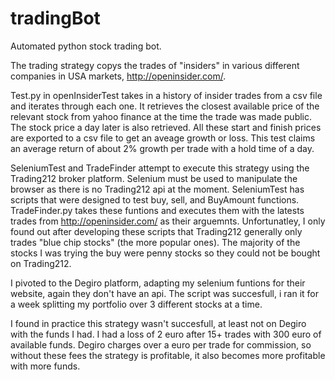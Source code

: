 # tradingBot
Automated python stock trading bot.

The trading strategy copys the trades of "insiders" in various different companies in USA markets, http://openinsider.com/.

Test.py in openInsiderTest takes in a history of insider trades from a csv file and iterates through each one. It retrieves the closest available price of the relevant stock from yahoo finance at the time the trade was made public. The stock price a day later is also retrieved. All these start and finish prices are exported to a csv file to get an aveage growth or loss. This test claims an average return of about 2% growth per trade with a hold time of a day.

SeleniumTest and TradeFinder attempt to execute this strategy using the Trading212 broker platform. Selenium must be used to manipulate the browser as there is no Trading212 api at the moment. SeleniumTest has scripts that were designed to test buy, sell, and BuyAmount functions. TradeFinder.py takes these funtions and executes them with the latests trades from http://openinsider.com/ as their arguemnts. Unfortunatley, I only found out after developing these scripts that Trading212 generally only trades "blue chip stocks" (the more popular ones). The majority of the stocks I was trying the buy were penny stocks so they could not be bought on Trading212.

I pivoted to the Degiro platform, adapting my selenium funtions for their website, again they don't have an api. The script was succesfull, i ran it for a week splitting my portfolio over 3 different stocks at a time.

I found in practice this strategy wasn't succesfull, at least not on Degiro with the funds I had. I had a loss of 2 euro after 15+ trades with 300 euro of available funds. Degiro charges over a euro per trade for commission, so without these fees the strategy is profitable, it also becomes more profitable with more funds.
